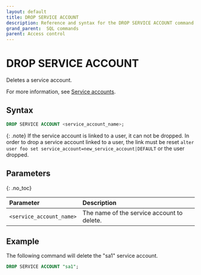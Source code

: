 ```yaml
---
layout: default
title: DROP SERVICE ACCOUNT
description: Reference and syntax for the DROP SERVICE ACCOUNT command.
grand_parent:  SQL commands
parent: Access control
---
```


# DROP SERVICE ACCOUNT
Deletes a service account.

For more information, see [Service accounts](../../../Guides/managing-your-organization/service-accounts.md).

## Syntax

```sql
DROP SERVICE ACCOUNT <service_account_name>;
```
{: .note}
If the service account is linked to a user, it can not be dropped. In order to drop a service account linked to a user, the link must be reset `alter user foo set service_account=new_service_account|DEFAULT` or the user dropped.


## Parameters 
{: .no_toc} 

| Parameter  | Description |
| :--------- | :---------- |
| `<service_account_name>`  | The name of the service account to delete. |

## Example

The following command will delete the "sa1" service account. 

```sql
DROP SERVICE ACCOUNT "sa1";
```
